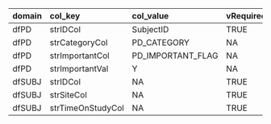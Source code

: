 <table>
 <thead>
  <tr>
   <th style="text-align:left;"> domain </th>
   <th style="text-align:left;"> col_key </th>
   <th style="text-align:left;"> col_value </th>
   <th style="text-align:left;"> vRequired </th>
   <th style="text-align:left;"> vUniqueCols </th>
  </tr>
 </thead>
<tbody>
  <tr>
   <td style="text-align:left;"> dfPD </td>
   <td style="text-align:left;"> strIDCol </td>
   <td style="text-align:left;"> SubjectID </td>
   <td style="text-align:left;"> TRUE </td>
   <td style="text-align:left;"> NA </td>
  </tr>
  <tr>
   <td style="text-align:left;"> dfPD </td>
   <td style="text-align:left;"> strCategoryCol </td>
   <td style="text-align:left;"> PD_CATEGORY </td>
   <td style="text-align:left;"> NA </td>
   <td style="text-align:left;"> NA </td>
  </tr>
  <tr>
   <td style="text-align:left;"> dfPD </td>
   <td style="text-align:left;"> strImportantCol </td>
   <td style="text-align:left;"> PD_IMPORTANT_FLAG </td>
   <td style="text-align:left;"> NA </td>
   <td style="text-align:left;"> NA </td>
  </tr>
  <tr>
   <td style="text-align:left;"> dfPD </td>
   <td style="text-align:left;"> strImportantVal </td>
   <td style="text-align:left;"> Y </td>
   <td style="text-align:left;"> NA </td>
   <td style="text-align:left;"> NA </td>
  </tr>
  <tr>
   <td style="text-align:left;"> dfSUBJ </td>
   <td style="text-align:left;"> strIDCol </td>
   <td style="text-align:left;"> NA </td>
   <td style="text-align:left;"> TRUE </td>
   <td style="text-align:left;"> TRUE </td>
  </tr>
  <tr>
   <td style="text-align:left;"> dfSUBJ </td>
   <td style="text-align:left;"> strSiteCol </td>
   <td style="text-align:left;"> NA </td>
   <td style="text-align:left;"> TRUE </td>
   <td style="text-align:left;"> FALSE </td>
  </tr>
  <tr>
   <td style="text-align:left;"> dfSUBJ </td>
   <td style="text-align:left;"> strTimeOnStudyCol </td>
   <td style="text-align:left;"> NA </td>
   <td style="text-align:left;"> TRUE </td>
   <td style="text-align:left;"> FALSE </td>
  </tr>
</tbody>
</table>
